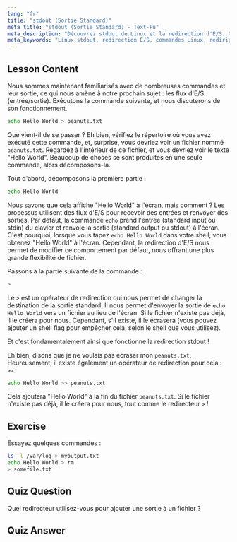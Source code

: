```yaml
---
lang: "fr"
title: "stdout (Sortie Standard)"
meta_title: "stdout (Sortie Standard) - Text-Fu"
meta_description: "Découvrez stdout de Linux et la redirection d'E/S. Comprenez comment rediriger la sortie de commande vers des fichiers à l'aide des opérateurs > et >>. Commencez votre parcours Linux dès aujourd'hui !"
meta_keywords: "Linux stdout, redirection E/S, commandes Linux, rediriger la sortie, tutoriel Linux, Linux pour débutants, guide Linux, script shell"
---
```


## Lesson Content

Nous sommes maintenant familiarisés avec de nombreuses commandes et leur sortie, ce qui nous amène à notre prochain sujet : les flux d'E/S (entrée/sortie). Exécutons la commande suivante, et nous discuterons de son fonctionnement.

```bash
echo Hello World > peanuts.txt
```

Que vient-il de se passer ? Eh bien, vérifiez le répertoire où vous avez exécuté cette commande, et, surprise, vous devriez voir un fichier nommé `peanuts.txt`. Regardez à l'intérieur de ce fichier, et vous devriez voir le texte "Hello World". Beaucoup de choses se sont produites en une seule commande, alors décomposons-la.

Tout d'abord, décomposons la première partie :

```bash
echo Hello World
```

Nous savons que cela affiche "Hello World" à l'écran, mais comment ? Les processus utilisent des flux d'E/S pour recevoir des entrées et renvoyer des sorties. Par défaut, la commande `echo` prend l'entrée (standard input ou stdin) du clavier et renvoie la sortie (standard output ou stdout) à l'écran. C'est pourquoi, lorsque vous tapez `echo Hello World` dans votre shell, vous obtenez "Hello World" à l'écran. Cependant, la redirection d'E/S nous permet de modifier ce comportement par défaut, nous offrant une plus grande flexibilité de fichier.

Passons à la partie suivante de la commande :

```bash
>
```

Le `>` est un opérateur de redirection qui nous permet de changer la destination de la sortie standard. Il nous permet d'envoyer la sortie de `echo Hello World` vers un fichier au lieu de l'écran. Si le fichier n'existe pas déjà, il le créera pour nous. Cependant, s'il existe, il le écrasera (vous pouvez ajouter un shell flag pour empêcher cela, selon le shell que vous utilisez).

Et c'est fondamentalement ainsi que fonctionne la redirection stdout !

Eh bien, disons que je ne voulais pas écraser mon `peanuts.txt`. Heureusement, il existe également un opérateur de redirection pour cela : `>>`.

```bash
echo Hello World >> peanuts.txt
```

Cela ajoutera "Hello World" à la fin du fichier `peanuts.txt`. Si le fichier n'existe pas déjà, il le créera pour nous, tout comme le redirecteur `>` !

## Exercise

Essayez quelques commandes :

```bash
ls -l /var/log > myoutput.txt
echo Hello World > rm
> somefile.txt
```

## Quiz Question

Quel redirecteur utilisez-vous pour ajouter une sortie à un fichier ?

## Quiz Answer

> >
